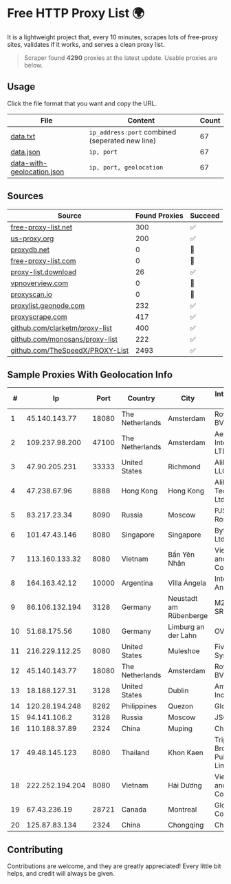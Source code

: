 
# Free HTTP Proxy List 🌍

It is a lightweight project that, every 10 minutes, scrapes lots of free-proxy sites, validates if it works, and serves a clean proxy list.


> Scraper found **4290** proxies at the latest update. Usable proxies are below.

## Usage

Click the file format that you want and copy the URL.


|File|Content|Count|
|----|-------|-----|
|[data.txt](https://raw.githubusercontent.com/themiralay/Proxy-List-World/master/data.txt)|`ip_address:port` combined (seperated new line)|67|
|[data.json](https://raw.githubusercontent.com/themiralay/Proxy-List-World/master/data.json)|`ip, port`|67|
|[data-with-geolocation.json](https://raw.githubusercontent.com/themiralay/Proxy-List-World/master/data-with-geolocation.json)|`ip, port, geolocation`|67|

## Sources

|Source|Found Proxies|Succeed|
|------|-------------|-------|
|[free-proxy-list.net](https://free-proxy-list.net)|300|✅|
|[us-proxy.org](https://www.us-proxy.org)|200|✅|
|[proxydb.net](http://proxydb.net)|0|🚫|
|[free-proxy-list.com](https://free-proxy-list.com/?page=&port=&type%5B%5D=http&type%5B%5D=https&up_time=0&search=Search)|0|🚫|
|[proxy-list.download](https://www.proxy-list.download/HTTP)|26|✅|
|[vpnoverview.com](https://vpnoverview.com/privacy/anonymous-browsing/free-proxy-servers)|0|🚫|
|[proxyscan.io](https://www.proxyscan.io)|0|🚫|
|[proxylist.geonode.com](https://proxylist.geonode.com/api/proxy-list?limit=300&page=1&sort_by=lastChecked&sort_type=desc&protocols=http,https)|232|✅|
|[proxyscrape.com](https://api.proxyscrape.com/v2/?request=displayproxies&protocol=http&timeout=10000&country=all&ssl=all&anonymity=all)|417|✅|
|[github.com/clarketm/proxy-list](https://raw.githubusercontent.com/clarketm/proxy-list/master/proxy-list-raw.txt)|400|✅|
|[github.com/monosans/proxy-list](https://raw.githubusercontent.com/monosans/proxy-list/main/proxies/http.txt)|222|✅|
|[github.com/TheSpeedX/PROXY-List](https://raw.githubusercontent.com/TheSpeedX/PROXY-List/master/http.txt)|2493|✅|


## Sample Proxies With Geolocation Info

|#|Ip|Port|Country|City|Internet Service Provider|
|-|--|----|-------|----|-------------------------|
|1|45.140.143.77|18080|The Netherlands|Amsterdam|RoyaleHosting BV|
|2|109.237.98.200|47100|The Netherlands|Amsterdam|Aeza International LTD|
|3|47.90.205.231|33333|United States|Richmond|Alibaba.com LLC|
|4|47.238.67.96|8888|Hong Kong|Hong Kong|Alibaba (US) Technology Co., Ltd.|
|5|83.217.23.34|8090|Russia|Moscow|PJSC Rostelecom|
|6|101.47.43.146|8080|Singapore|Singapore|Byteplus Pte. Ltd.|
|7|113.160.133.32|8080|Vietnam|Bẩn Yên Nhân|VietNam Post and Telecom Corporation|
|8|164.163.42.12|10000|Argentina|Villa Ángela|Interret Villa Angela SRL|
|9|86.106.132.194|3128|Germany|Neustadt am Rübenberge|M247 Europe SRL|
|10|51.68.175.56|1080|Germany|Limburg an der Lahn|OVH SAS|
|11|216.229.112.25|8080|United States|Muleshoe|Five Area Systems, LLC|
|12|45.140.143.77|18080|The Netherlands|Amsterdam|RoyaleHosting BV|
|13|18.188.127.31|3128|United States|Dublin|Amazon.com, Inc.|
|14|120.28.194.248|8282|Philippines|Quezon|Globe Telecom|
|15|94.141.106.2|3128|Russia|Moscow|JSC Mastertel|
|16|110.188.37.89|2324|China|Muping|Chinanet|
|17|49.48.145.123|8080|Thailand|Khon Kaen|Triple T Broadband Public Company Limited|
|18|222.252.194.204|8080|Vietnam|Hải Dương|VietNam Post and Telecom Corporation|
|19|67.43.236.19|28721|Canada|Montreal|GloboTech Communications|
|20|125.87.83.134|2324|China|Chongqing|China Telecom|



## Contributing

Contributions are welcome, and they are greatly appreciated! Every
little bit helps, and credit will always be given.

